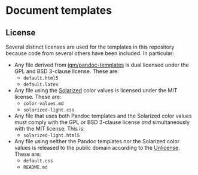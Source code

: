 # Document templates

## License

Several distinct licenses are used for the templates in this repository because code from several others have been included. In particular:

- Any file derived from [jgm/pandoc-templates](https://github.com/jgm/pandoc-templates/) is dual licensed under the GPL and BSD 3-clause license. These are:
    - `default.html5`
    - `default.latex`
- Any file using the [Solarized](http://ethanschoonover.com/solarized) color values is licensed under the MIT license. These are:
    - `color-values.md`
    - `solarized-light.css`
- Any file that uses both Pandoc templates and the Solarized color values must comply with the GPL or BSD 3-clause license *and* simultaneously with the MIT license. This is:
    - `solarized-light.html5`
- Any file using neither the Pandoc templates nor the Solarized color values is released to the public domain according to the [Unlicense](http://unlicense.org/). These are:
    - `default.css`
    - `README.md`
